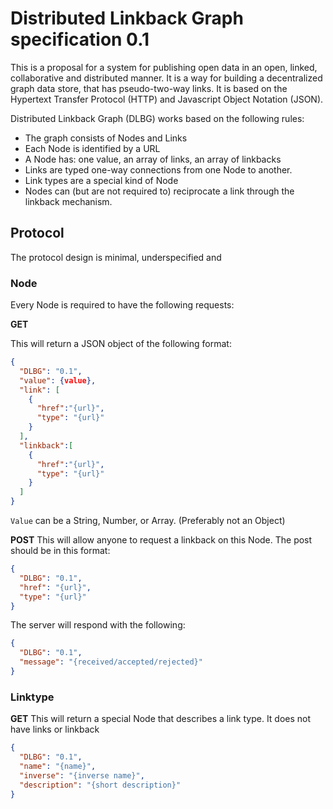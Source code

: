 # Distributed Linkback Graph specification 0.1

This is a proposal for a system for publishing open data in an open, linked, collaborative and distributed manner.
It is a way for building a decentralized graph data store, that has pseudo-two-way links.
It is based on the Hypertext Transfer Protocol (HTTP) and Javascript Object Notation (JSON).

Distributed Linkback Graph (DLBG) works based on the following rules:

- The graph consists of Nodes and Links
- Each Node is identified by a URL
- A Node has: one value, an array of links, an array of linkbacks
- Links are typed one-way connections from one Node to another.
- Link types are a special kind of Node
- Nodes can (but are not required to) reciprocate a link through the linkback mechanism.

## Protocol

The protocol design is minimal, underspecified and 

### Node
Every Node is required to have the following requests:

**GET**

This will return a JSON object of the following format:
```json
{
  "DLBG": "0.1",
  "value": {value},
  "link": [
    {
      "href":"{url}",
      "type": "{url}"
    }
  ],
  "linkback":[
    {
      "href":"{url}",
      "type": "{url}"
    }
  ]
}
```

`Value` can be a String, Number, or Array. (Preferably not an Object)

**POST**
This will allow anyone to request a linkback on this Node. The post should be in this format:
```json
{
  "DLBG": "0.1",
  "href": "{url}",
  "type": "{url}"
}
```
The server will respond with the following:
```json
{
  "DLBG": "0.1",
  "message": "{received/accepted/rejected}"
}
```
### Linktype
**GET**
This will return a special Node that describes a link type. It does not have links or linkback
```json
{
  "DLBG": "0.1",
  "name": "{name}",
  "inverse": "{inverse name}",
  "description": "{short description}"
}
